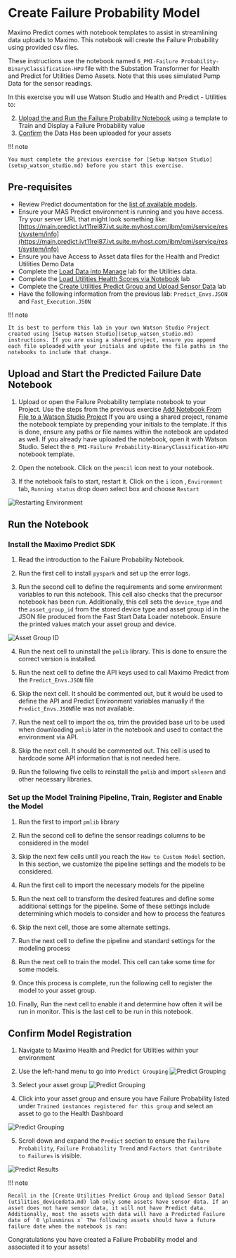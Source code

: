 # Create Failure Probability Model

Maximo Predict comes with notebook templates to assist in streamlining data uploads to Maximo. This notebook will create the Failure Probability using provided csv files.

These instructions use the notebook named `6_PMI-Failure Probability-BinaryClassification-HPU` file with the Substation Transformer for Health and Predict for Utilities Demo Assets. Note that this uses simulated Pump Data for the sensor readings.

In this exercise you will use Watson Studio and Health and Predict - Utilities to:

2. [Upload the and Run the Failure Probability Notebook](#FP_notebook) using a template to Train and Display a Failure Probability value
3. [Confirm](#confirm_upload) the Data Has been uploaded for your assets

!!! note

    You must complete the previous exercise for [Setup Watson Studio](setup_watson_studio.md) before you start this exercise.

## Pre-requisites 

- Review Predict documentation for the [list of available models](https://www.ibm.com/docs/en/mhmpmh-and-p-u/8.5.0?topic=overviews-maximo-predict-850).
- Ensure your MAS Predict environment is running and you have access.  Try your server URL that might look something like: [https://main.predict.ivt11rel87.ivt.suite.myhost.com/ibm/pmi/service/rest/system/info](https://main.predict.ivt11rel87.ivt.suite.myhost.com/ibm/pmi/service/rest/system/info)
- Ensure you have Access to Asset data files for the Health and Predict Utilities Demo Data
- Complete the [Load Data into Manage](asset_data_loader.md) lab for the Utilities data.
- Complete the [Load Utilities Health Scores via Notebook](utilities_score_notebook.md) lab
- Complete the [Create Utilities Predict Group and Upload Sensor Data](utilities_devicedata.md) lab 
- Have the following information from the previous lab: `Predict_Envs.JSON` and `Fast_Execution.JSON`

!!! note

    It is best to perform this lab in your own Watson Studio Project created using [Setup Watson Studio](setup_watson_studio.md) instructions. If you are using a shared project, ensure you append each file uploaded with your initials and update the file paths in the notebooks to include that change.


## Upload and Start the Predicted Failure Date Notebook
<a name="FP_notebook"></a>

1. Upload or open the Failure Probability template notebook to your Project. Use the steps from the previous exercise [Add Notebook From File to a Watson Studio Project](setup_watson_studio.md)  If you are using a shared project, rename the notebook template by prepending your initials to the template. If this is done, ensure any paths or file names within the notebook are updated as well. If you already have uploaded the notebook, open it with Watson Studio.
Select the `6_PMI-Failure Probability-BinaryClassification-HPU` notebook template. 

2. Open the notebook. Click on the `pencil` icon next to your notebook.

3. If the notebook fails to start, restart it.  Click on the `i` icon , `Environment` tab,  `Running status` drop down select box and choose `Restart`

![Restarting Environment](/img/apm_8.7/HPU_dataloader_3.png)

## Run the Notebook
<a name="run_notebooks"></a>


### Install the Maximo Predict SDK

1. Read the introduction to the Failure Probability Notebook.

2. Run the first cell to install `pyspark` and set up the error logs.

3. Run the second cell to define the requirements and some environment variables to run this notebook. This cell also checks that the precursor notebook has been run. Additionally, this cell sets the `device_type` and the `asset_group_id` from the stored device type and asset group id in the JSON file produced from the Fast Start Data Loader notebook. Ensure the printed values match your asset group and device. 

![Asset Group ID](/img/apm_8.7/hpu_failureprob_0.png)

4. Run the next cell to uninstall the `pmlib` library. This is done to ensure the correct version is installed.

5. Run the next cell to define the API keys used to call Maximo Predict from the `Predict_Envs.JSON` file

6. Skip the next cell. It should be commented out, but it would be used to define the API and Predict Environment variables manually if the `Predict_Envs.JSON`file was not available.

7. Run the next cell to import the os, trim the provided base url to be used when downloading `pmlib` later in the notebook and used to contact the environment via API.

8. Skip the next cell. It should be commented out. This cell is used to hardcode some API information that is not needed here.

9. Run the following five cells to reinstall the `pmlib` and import `sklearn` and other necessary libraries. 

### Set up the Model Training Pipeline, Train, Register and Enable the Model

1. Run the first to import `pmlib` library

2. Run the second cell to define the sensor readings columns to be considered in the model

3. Skip the next few cells until you reach the `How to Custom Model` section. In this section, we customize the pipeline settings and the models to be considered.

4. Run the first cell to import the necessary models for the pipeline

5. Run the next cell to transform the desired features and define some additional settings for the pipeline. Some of these settings include determining which models to consider and how to process the features

6. Skip the next cell, those are some alternate settings.

7. Run the next cell to define the pipeline and standard settings for the modeling process

8. Run the next cell to train the model. This cell can take some time for some models. 

9. Once this process is complete, run the following cell to register the model to your asset group.

10. Finally, Run the next cell to enable it and determine how often it will be run in monitor. This is the last cell to be run in this notebook.

## Confirm Model Registration
<a name="confirm_upload"></a>

1. Navigate to Maximo Health and Predict for Utilities within your environment

2. Use the left-hand menu to go into `Predict Grouping`
   ![Predict Grouping](/img/apm_8.7/hpu_fs11.png) 

3. Select your asset group
![Predict Grouping](/img/apm_8.7/hpu_2fsl_8.png)

4. Click into your asset group and ensure you have Failure Probability listed under `Trained instances registered for this group` and select an asset to go to the Health Dashboard 

![Predict Grouping](/img/apm_8.7/hpu_failureprob_1.png)

5. Scroll down and expand the `Predict` section to ensure the `Failure Probability`, `Failure Probability Trend` and `Factors that Contribute to Failures`
  is visible. 

![Predict Results](/img/apm_8.7/hpu_failureprob_2.png)

!!! note

    Recall in the [Create Utilities Predict Group and Upload Sensor Data](utilities_devicedata.md) lab only some assets have sensor data. If an asset does not have sensor data, it will not have Predict data. Additionally, most the assets with data will have a Predicted Failure date of `0 \plusminus x` The following assets should have a future failure date when the notebook is ran:


Congratulations you have created a Failure Probability model and associated it to your assets!

